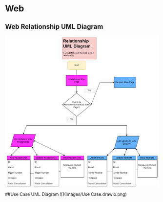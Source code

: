 # Web

## Web Relationship UML Diagram
![](images/WebRelationship.drawio.png)

##Use Case UML Diagram
![](images/Use Case.drawio.png)
